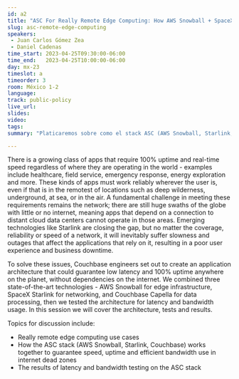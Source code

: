 ```yaml
---
id: a2
title: "ASC For Really Remote Edge Computing: How AWS Snowball + SpaceX Starlink + Couchbase Capella provides more uptime, lower latency and better bandwidth usage for apps at the edge"
slug: asc-remote-edge-computing
speakers:
 - Juan Carlos Gómez Zea
 - Daniel Cadenas
time_start: 2023-04-25T09:30:00-06:00
time_end:   2023-04-25T10:00:00-06:00
day: mx-23
timeslot: a
timeorder: 3
room: México 1-2
language: 
track: public-policy
live_url: 
slides: 
video: 
tags: 
summary: "Platicaremos sobre como el stack ASC (AWS Snowball, Starlink, Couchbase) habilita capacidades de analítica en la orilla (edge analytics) en zonas con problemas de conectividad."

---
```


There is a growing class of apps that require 100% uptime and real-time speed regardless of where they are operating in the world - examples include healthcare, field service, emergency response, energy exploration and more. These kinds of apps must work reliably wherever the user is, even if that is in the remotest of locations such as deep wilderness, underground, at sea, or in the air. A fundamental challenge in meeting these requirements remains the network; there are still huge swaths of the globe with little or no internet, meaning apps that depend on a connection to distant cloud data centers cannot operate in those areas. Emerging technologies like Starlink are closing the gap, but no matter the coverage, reliability or speed of a network, it will inevitably suffer slowness and outages that affect the applications that rely on it, resulting in a poor user experience and business downtime.

To solve these issues, Couchbase engineers set out to create an application architecture that could guarantee low latency and 100% uptime anywhere on the planet, without dependencies on the internet. We combined three state-of-the-art technologies - AWS Snowball for edge infrastructure, SpaceX Starlink for networking, and Couchbase Capella for data processing, then we tested the architecture for latency and bandwidth usage. In this session we will cover the architecture, tests and results.

Topics for discussion include:
 * Really remote edge computing use cases
 * How the ASC stack (AWS Snowball, Starlink, Couchbase) works together to guarantee speed, uptime and efficient bandwidth use in internet dead zones
 * The results of latency and bandwidth testing on the ASC stack
